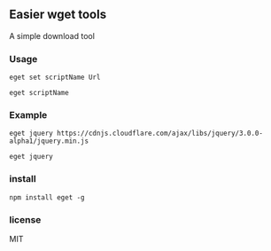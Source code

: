 ## Easier wget tools

A simple download tool 

### Usage

```eget set scriptName Url ```

```eget scriptName```

### Example

``` eget jquery https://cdnjs.cloudflare.com/ajax/libs/jquery/3.0.0-alpha1/jquery.min.js ```

``` eget jquery ```


### install

``` npm install eget -g ```

### license

MIT



